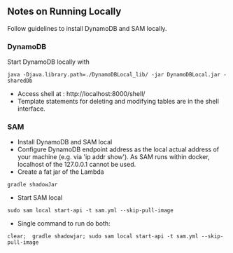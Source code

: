 
##  Notes on Running Locally
Follow guidelines to install DynamoDB and SAM locally.

### DynamoDB
Start DynamoDB locally with
```
java -Djava.library.path=./DynamoDBLocal_lib/ -jar DynamoDBLocal.jar -sharedDb
```
- Access shell at : http://localhost:8000/shell/ 
- Template statements for deleting and modifying tables are in the shell interface.

### SAM
- Install DynamoDB and SAM local
- Configure DynamoDB endpoint address as the local actual address of your machine (e.g. via 'ip addr show'). As SAM runs within docker, localhost of the 127.0.0.1 cannot be used.
- Create a fat jar of the Lambda
```
gradle shadowJar
```

- Start SAM local
```
sudo sam local start-api -t sam.yml --skip-pull-image
```

- Single command to run do both:
```
clear;  gradle shadowjar; sudo sam local start-api -t sam.yml --skip-pull-image
```

